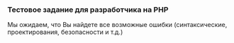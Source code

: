 ### Тестовое задание для разработчика на PHP
Мы ожидаем, что Вы найдете все возможные ошибки (синтаксические, проектирования, безопасности и т.д.)
